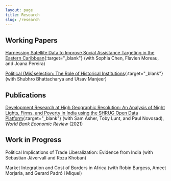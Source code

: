 ```yaml
---
layout: page
title: Research
slug: /research
---
```


## Working Papers

[Harnessing Satellite Data to Improve Social Assistance Targeting in the Eastern Caribbean](https://ryumatsuura.github.io/files/cmmp_2024_satellite.pdf){:target="_blank"} (with Sophia Chen, Flavien Moreau, and Joana Pereira)

[Political (Mis)selection: The Role of Historical Institutions](https://ryumatsuura.github.io/files/bmm_2024_zamindar.pdf){:target="_blank"} (with Shubhro Bhattacharya and Utsav Manjeer)


## Publications

[Development Research at High Geographic Resolution: An Analysis of Night Lights,
Firms, and Poverty in India using the SHRUG Open Data Platform](https://ryumatsuura.github.io/files/almn_2021_shrug.pdf){:target="_blank"} 
(with Sam Asher, Toby Lunt, and Paul Novosad), _World Bank
Economic Review_ (2021)

<!---[Shifted Baselines Reduce Willingness to Pay for
Conservation](https://ryumatsuura.github.io/files/mmsd_2018_okinawa.pdf){:target="_blank"} 
(with Loren McClenachan, Shah Payal, and Sahan Dissanayake),
_Frontiers in Marine Science_ (2018)

[The Proposed Park in Maine's North Woods: Preferences of Out-of-State
Visitors](https://ryumatsuura.github.io/files/mdm_2016_maine.pdf){:target="_blank"} 
(with Sahan Dissanayake and Andrew Meyer), _Maine Policy Review_ (2016)--->

## Work in Progress

Political Implications of Trade Liberalization: Evidence from India (with Sebastian J&auml;vervall and Roza Khoban)

Market Integration and Cost of Borders in Africa (with Robin Burgess, Ameet Morjaria, and Gerard Padr&oacute; i Miquel)